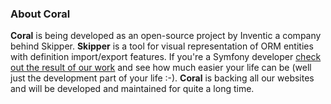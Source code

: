 ### About Coral

**Coral** is being developed as an open-source project by Inventic a company behind Skipper. **Skipper** is a tool for visual representation of ORM entities with definition import/export features. If you're a Symfony developer [check out the result of our work](https://www.skipper18.com) and see how much easier your life can be (well just the development part of your life :-). **Coral** is backing all our websites and will be developed and maintained for quite a long time.